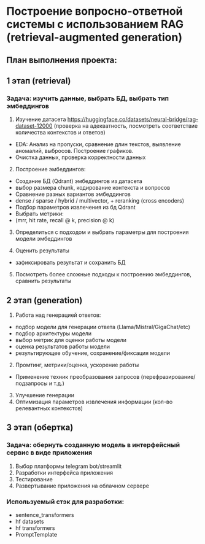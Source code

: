 # Построение вопросно-ответной системы с использованием RAG (retrieval-augmented generation)

## План выполнения проекта:

## 1 этап (retrieval)

### Задача: изучить данные, выбрать БД, выбрать тип эмбеддингов

1. Изучение датасета https://huggingface.co/datasets/neural-bridge/rag-dataset-12000 (проверка на адекватность, посмотреть соответствие количества контекстов и ответов)

  - EDA: Анализ на пропуски, сравнение длин текстов, выявление аномалий, выбросов. Построение графиков. 
  - Очистка данных, проверка корректности данных
2. Построение эмбеддингов:
  - Создание БД (Qdrant) эмбеддингов из датасета 
  - выбор размера chunk, кодирование контекста и вопросов
  - Сравнение разных вариантов эмбеддингов
  - dense / sparse / hybrid / multivector, +  reranking (cross encoders)
  - Подбор параметров извлечения из бд Qdrant
  - Выбрать метрики:
  - (mrr, hit rate, recall @ k, precision @ k)	
3. Определиться с подходом и выбрать параметры для построения модели эмбеддингов

4. Оценить результаты
  - зафиксировать результат и сохранить БД
5. Посмотреть более сложные подходы к построению эмбеддингов, сравнить результаты


## 2 этап (generation)

1. Работа над генерацией ответов:
  - подбор модели для генерации ответа (Llama/Mistral/GigaChat/etc)
  - подбор архитектуры модели
  - выбор метрик для оценки работы модели
  - оценка результатов работы модели 
  - результирующее обучение, сохранение/фиксация модели

2. Промтинг, метрики/оценка, ускорение работы
  - Применение техник преобразования запросов (перефразирование/подзапросы и т.д.)
3. Улучшение генерации
4. Оптимизация параметров извлечения информации (кол-во релевантных контекстов)

## 3 этап (обертка)

### Задача: обернуть созданную модель в интерфейсный сервис в виде приложения
1. Выбор платформы telegram bot/streamlit 
2. Разработки интерфейса приложения
3. Тестирование
4. Развертывание  приложения на облачном сервере


### Используемый стэк для разработки:
- sentence_transformers 
- hf datasets 
- hf transformers
- PromptTemplate
